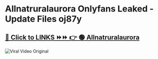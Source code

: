 
 # Allnatruralaurora Onlyfans Leaked - Update Files oj87y

## <h2><a href="https://clipsfans.com/Allnatruralaurora&ref=git">🔗 Click to LINKS ⏩⏩ 👉 🟢 Allnatruralaurora </a></h2>

<a href="https://clipsfans.com/Allnatruralaurora&ref=git" rel="nofollow" data-target="animated-image.originalLink"><img src="https://i.ibb.co.com/xMMVF88/686577567.gif" alt="Viral Video Original" style="max-width: 100%; display: inline-block;" data-target="animated-image.originalImage"></a>


